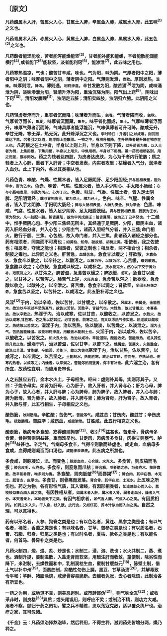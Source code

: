 ## 〔原文〕

**凡药酸属木入肝，苦属火入心，甘属土入脾，辛属金入肺，咸属水入肾，此五味<sup>(1)</sup>之义也。**

**凡药青属木入肝，赤属火入心，黄属土入脾，白属金入肺，黑属水入肾，此五色<sup>(2)</sup>之义也。**

**凡药酸者能涩能收，苦者能泻能燥能坚<sup>(3)</sup>，甘者能补能和能缓，辛者能散能润能横行<sup>(4)</sup>,咸者能下<sup>(5)</sup>能软坚，淡者能利窍<sup>(6)</sup>，能渗泄<sup>(7)</sup>，此五味之用也。**

**凡药寒热温凉，气也；酸苦甘辛咸，味也。气为阳，味为阴。气厚者阳中之阳，薄者阳中之阴；味厚者阴中之阴，薄者阴中之阳。气薄则发泄，<small>表散</small>。厚则发热，<small>温燥</small>。味厚则泄，<small>降泻</small>。薄则通，<small>利窍渗湿</small>。辛甘发散为阳，酸苦涌<sup>(8)</sup>泄为阴，咸味涌泄为阴，淡味渗泄为阳，轻清升浮为阳，重浊沉降为阴。阳气出上窍<sup>(9)</sup>，阴味出下窍<sup>(10)</sup>。清阳发腠理<sup>(11)</sup>，浊阴走五脏；清阳实四肢，浊阴归六腑。此阴阳之义也。**

**凡药轻虚者浮而升，重实者沉而降；味薄者升而生，<small>象春</small>。气薄者降而收，<small>象秋</small>。气厚者浮而长，<small>象夏</small>，味厚者沉而藏，<small>象冬</small>。味平者化而成，<small>象土</small>。气厚味薄者浮而升，味厚气薄者沉而降，气味具厚者能浮能沉，气味俱薄者可升可降。酸咸无升，辛甘无降，寒无浮，热无沉，此升降浮沉之义也。<small>李时珍曰：升者引之以咸寒，则沉而直达下焦，沉者引之以酒，则浮而上至巅顶。一物之中，有根升梢降，生升熟降者是升降在物亦在人也</small>。凡药根之在土中者，半身以上则上升，半身以下则下降，<small>以升苗者为根，以入土者为梢，上焦用根，下焦用梢，半身以上用头，中焦用梢，半身以下用梢。虽一药而根梢各别，用之而差，服亦罔效</small>。药之为枝者达四肢，为皮者达皮肤，为心为干者内行脏腑；质之轻者上入心肺，重者下入肝肾；中空者发表，内实者攻里；枯燥者入气分，润泽者入血分。此上下内外，各以其类相从也。**

**凡药色青、味酸、气燥、性属木者，皆入足厥阴肝、足少阳胆经;<small>肝与胆相表里，胆为甲木，肝为乙木</small>。色赤、味苦、气焦、性属火者，皆入手少阴心、手太阳小肠经；<small>心与小肠相表里，小肠为丙火，心为丁火</small>。色黄、味甘、气香、性属土者，皆入足太阴脾、足阳明胃经；<small>脾与胃相表里，胃为戊土，脾为己土</small>。色白、味辛、气腥、性属金者，皆入手太阴肺、手阳明大肠经；<small>肺与大肠相表里，大肠为庚金，肺为辛金．</small>色黑、味咸、气腐、性属水者，皆入足少阴肾、足太阳膀胱经。<small>肾与膀胱相表里，膀胱为壬水，肾为癸水。凡一脏配一腑。腑皆属阳，故为甲丙戊庚壬；脏皆属阴，故为乙丁己辛癸也。</small>十二经中，惟手厥阴心包、手少阳三焦经无所主，其经通于足厥阴、少阳，厥阴主血，诸药入肝经血分者，并入心包；少阳主气，诸药入胆经气分者，并入三焦;命门相火，散行于胆、三焦、心包络，故入命门者，并入三焦。此诸药入诸经之部分也。药有相须者，同类而不可离也；<small>如黄柏、知母，破故纸、胡桃之类。</small>相使者，我之佐使也；相恶者，夺我之能也；相畏者，受彼之制也；相反者，两不相合也；相杀者，制彼之毒也。此异同之义也。肝苦急，<small>血燥苦急</small>，急食甘以缓之；肝欲散，<small>木喜条达</small>．急食辛以散之，以辛补之，以酸泻之。<small>以散为补，以敛为泻。</small>心苦缓，<small>缓则散逸</small>。急食酸以收之；心欲软，急食咸以软之，以咸补之，<small>按水能克火，然心以下交于肾为补，取既济之义。</small>以甘泻之。脾苦湿，急食苦以燥之；脾欲缓，<small>舒和</small>。急食甘以缓之，以甘补之，以苦泻之。肺苦气上逆，<small>火旺克金</small>，急食苦以泻之；肺欲收，急食酸以收之，以酸补之，以辛泄之。肾苦燥，急食辛以润之；肾欲坚，<small>坚固无狂荡之患</small>，急食苦以坚之，以苦补之，以咸泻之。此五脏补泻之义也。**

**风淫<sup>(12)</sup>于内，治以辛凉，佐以苦甘，以甘缓之，以辛散之。<small>风属木，辛属金，金能胜木，故治以辛凉过辛恐伤真气，故佐以苦甘。苦胜辛，甘益气也。木性急，故以甘缓之，木喜条达，故以辛散之。</small>热淫于内，治以咸寒，佐以甘苦，以酸收之，以苦发之。<small>水胜火，故治以咸寒,甘胜寒。佐之所以防其过。必甘苦者，防寒之过，而又以泻热气作实也。热淫故以酸收之，热结故以苦发之。</small>湿淫于内，治以苦热，佐以酸淡，以苦燥之，以淡泄之。<small>湿为土气，苦热皆能燥湿。淡能利窍渗湿，用酸者木能制土也。</small>火淫于内，治以咸冷，佐以苦辛，以酸收之，以苦发之。<small>相火畏火也，故治以咸冷。辛能湿润，酸能收敛，苦能泄热，或从其性而升发之也。</small>燥淫于内，治以苦温，佐以甘辛，以苦下之。<small>燥属金，苦属火，火能胜金，故治以苦温。甘能缓，辛能润，苦能下，故以为佐也</small>寒淫于内，治以甘热，佐以苦辛，以咸泻之，以辛润之，以苦坚之。<small>土能制水，热能胜寒，故治以甘热，苦而辛，亦热品也。伤寒内热者，以咸泻之；内燥者，以辛润之，苦能泻热而坚肾，泻中有补也。</small>此六淫主治，各有所宜，故药性宜明，而施用贵审也。**

**人之五脏应五行，金木水火土，子母相生。经曰：虚则补其母，实则泻其子。又曰：子能令母实。如肾为肝母，心为肝子，故入肝者，并入肾与心；肝为心母，脾为心子，故入心者，并入肝与脾；心为脾母，肺为脾子，故入脾者，并入心与肺；脾为肺母，肾为肺子，故入肺者，并入脾与肾；肺为肾母，肝为肾子，故入肾者，并入肺与肝，此五行相生，子母相应之义也。**

**酸伤筋，<small>敛则筋缩</small>。辛胜酸；苦伤气，<small>苦能泻气</small>。咸胜苦；甘伤肉，酸胜甘；辛伤皮毛，<small>疏散腠理</small>。苦胜辛；咸伤血，<small>咸能渗泄</small>。甘胜咸。此五行相克之义也。**

**酸走筋，筋病毋多食酸，筋得酸则拘挛<sup>(13)</sup>、收引<sup>(14)</sup>益甚也。苦走骨，骨病毋多食苦，骨得苦则阴益甚，重而难举也。甘走肉，肉病毋多食甘，肉得甘则壅气、胪肿<sup>(15)</sup>益甚也。辛走气，气病毋多食辛，气得辛则散而益虚也。咸走血，血病毋多食咸，血得咸则凝涩而口渴也。<small>咸能渗泄津液</small>。此五病之所禁也。**

**多食咸，则脉凝泣，<small>涩</small>。而变色；<small>脉即血也，心合脉，水克火</small>。多食苦，则皮槁而毛拔；<small>肺合皮毛，火克金</small>。多食辛，则筋急而爪枯；<small>肝合筋，爪者筋之余，为金克木、按肝喜散，故辛能补肝，唯多则为害</small>。多食酸，则肉胝皱<sup>(16)</sup>而唇揭<sup>(17)</sup>；<small>脾合肉，其华在唇，木克土。胝音支，皮厚也</small>。多食甘，则骨痛而发落。<small>肾合骨，其华在发，土克水。</small>此五味之所伤也。药之为物，各有形性气质，其入诸经，有因形相类者，<small>如连翘似心而入心，荔枝核似睾丸而入肾之类</small>。有因性相从者，<small>如属木者入肝，属水者入肾，润者走血分，燥者入气分。本天者亲上，本地者亲下之类。</small>有因气相求者，<small>如气香人脾，气焦入心之类</small>。有因质相同。<small>如药之头入头，干入身，枝入肢，皮行皮，又如红花、苏木汁似血而入血之类</small>。自然之理，可以意得也。**

**药有以形名者，人参、狗脊之类是也；有以色名者，黄连、黑参之类是也；有以气名者，稀签，香薷之类是也；有以味名者，甘草、苦参之类是也；有以质名者，石膏、石脂、归身、归尾之类是也；有以时名者，夏枯、款冬之类是也；有以能名者，何首马、骨碎补之类是也。**

**凡药火制四，煅、煨、炙、炒是也；水制三，浸、泡、洗也；水火共制二，蒸、煮也。酒制升提，姜制温散，入盐走肾而软坚，用醋注肝而收敛，童便制，除劣性而降下，米泔制，去燥性而和中，乳制润枯生血，蜜制甘缓益元<sup>(18)</sup>，陈壁土制，借土气以补中州<sup>(19)</sup>，面裹曲制，抑酷性勿伤上膈，黑豆、甘草汤渍<sup>(20)</sup>，并解毒致令平和；羊酥、猪脂涂烧，咸渗骨容易脆断。去穰者免胀，去心者除烦，此制治各有所宜也。**

**一药之为用，或地道不真，则美恶迥别。或市肆饰伪<sup>(21)</sup>，则气味全乖<sup>(22)</sup>；或收采非时，则良楛<sup>(23)</sup>异质；或头尾误用，则呼应不灵；或制治不精，则功力大减。用者不察，顾归于药之罔功。譬之兵不精练，思以荡寇克敌，适以覆众舆尸也。治疗之家，其可忽诸。**

**《千金》云：凡药须治择熬泡毕，然后秤用，不得生秤，滋润药先皆增分两，燥乃秤之。**